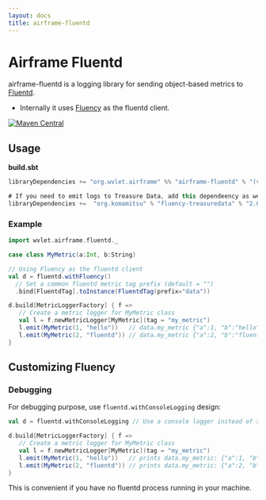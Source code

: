 ```yaml
--- 
layout: docs
title: airframe-fluentd
---
```


# Airframe Fluentd

airframe-fluentd is a logging library for sending object-based metrics to [Fluentd](https://www.fluentd.org/).

- Internally it uses [Fluency](https://github.com/komamitsu/fluency) as the fluentd client.

[![Maven Central](https://maven-badges.herokuapp.com/maven-central/org.wvlet.airframe/airframe-fluentd_2.12/badge.svg)](https://maven-badges.herokuapp.com/maven-central/org.wvlet.airframe/airframe-fluentd_2.12/)


## Usage

__build.sbt__
```scala
libraryDependencies += "org.wvlet.airframe" %% "airframe-fluentd" % "(version)"

# If you need to emit logs to Treasure Data, add this dependeency as well:
libraryDependencies +=  "org.komamitsu" % "fluency-treasuredata" % "2.0.0"
```

### Example

```scala
import wvlet.airframe.fluentd._

case class MyMetric(a:Int, b:String)

// Using Fluency as the fluentd client
val d = fluentd.withFluency()
  // Set a common fluentd metric tag prefix (default = "")
  .bind[FluentdTag].toInstance(FluentdTag(prefix="data")) 

d.build[MetricLoggerFactory] { f =>
   // Create a metric logger for MyMetric class
   val l = f.newMetricLogger[MyMetric](tag = "my_metric")
   l.emit(MyMetric(1, "hello"))   // data.my_metric {"a":1, "b":"hello"}
   l.emit(MyMetric(2, "fluentd")) // data.my_metric {"a":2, "b":"fluentd"}
}
```


## Customizing Fluency 

### Debugging

For debugging purpose, use `fluentd.withConsoleLogging` design:

```scala
val d = fluentd.withConsoleLogging // Use a console logger instead of sending logs to Fluentd

d.build[MetricLoggerFactory] { f =>
   // Create a metric logger for MyMetric class
   val l = f.newMetricLogger[MyMetric](tag = "my_metric")
   l.emit(MyMetric(1, "hello"))   // prints data.my_metric: {"a":1, "b":"hello"}
   l.emit(MyMetric(2, "fluentd")) // prints data.my_metric: {"a":2, "b":"fluentd"}
}
```

This is convenient if you have no fluentd process running in your machine. 
